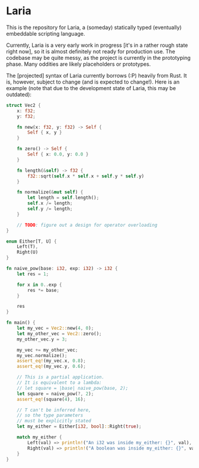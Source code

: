 # Laria
This is the repository for Laria, a (someday) statically typed (eventually)
embeddable scripting language.

Currently, Laria is a very early work in progress \[it's in a rather rough
state right now], so it is almost definitely not ready for production use. The
codebase may be quite messy, as the project is currently in the prototyping
phase. Many oddities are likely placeholders or prototypes.

The \[projected] syntax of Laria currently borrows (:P) heavily from Rust.
It is, however, subject to change (and is expected to change!).
Here is an example (note that due to the development state of Laria, this may
be outdated):
<!--
    Rust is close enough to Laria for highlighting.
    TODO: Switch this over if Linguist gets support for Laria
-->
```rust
struct Vec2 {
    x: f32;
    y: f32;

    fn new(x: f32, y: f32) -> Self {
        Self { x, y }
    }

    fn zero() -> Self {
        Self { x: 0.0, y: 0.0 }
    }

    fn length(&self) -> f32 {
        f32::sqrt(self.x * self.x + self.y * self.y)
    }

    fn normalize(&mut self) {
        let length = self.length();
        self.x /= length;
        self.y /= length;
    }

    // TODO: figure out a design for operator overloading
}

enum Either[T, U] {
    Left(T),
    Right(U)
}

fn naive_pow(base: i32, exp: i32) -> i32 {
    let res = 1;

    for x in 0..exp {
        res *= base;
    }

    res
}

fn main() {
    let my_vec = Vec2::new(4, 0);
    let my_other_vec = Vec2::zero();
    my_other_vec.y = 3;

    my_vec += my_other_vec;
    my_vec.normalize();
    assert_eq!(my_vec.x, 0.8);
    assert_eq!(my_vec.y, 0.6);

    // This is a partial application.
    // It is equivalent to a lambda:
    // let square = |base| naive_pow(base, 2);
    let square = naive_pow(?, 2);
    assert_eq!(square(4), 16);

    // T can't be inferred here,
    // so the type parameters
    // must be explicitly stated
    let my_either = Either[i32, bool]::Right(true);

    match my_either {
        Left(val) => println!("An i32 was inside my_either: {}", val),
        Right(val) => println!("A boolean was inside my_either: {}", val),
    }
}
```

